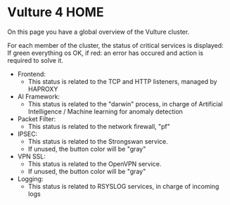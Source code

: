 # Vulture 4 HOME

On this page you have a global overview of the Vulture cluster.

For each member of the cluster, the status of critical services is displayed: If green everything os OK, if red: an error has occured and action is required to solve it.

* Frontend: 
    - This status is related to the TCP and HTTP listeners, managed by HAPROXY
* AI Framework:
    - This status is related to the "darwin" process, in charge of Artificial Intelligence / Machine learning for anomaly detection
* Packet Filter:
    - This status is related to the network firewall, "pf"
* IPSEC:
    - This status is related to the Strongswan service.
    - If unused, the button color will be "gray"
* VPN SSL:
    - This status is related to the OpenVPN service.
    - If unused, the button color will be "gray"
* Logging:
    - This status is related to RSYSLOG services, in charge of incoming logs


